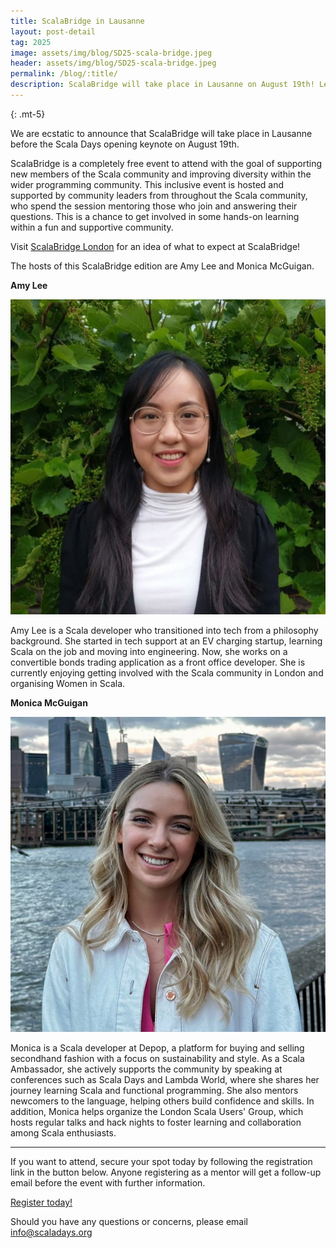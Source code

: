 ```yaml
---
title: ScalaBridge in Lausanne
layout: post-detail
tag: 2025
image: assets/img/blog/SD25-scala-bridge.jpeg
header: assets/img/blog/SD25-scala-bridge.jpeg
permalink: /blog/:title/
description: ScalaBridge will take place in Lausanne on August 19th! Learn more about the event.
---
```

{: .mt-5}

We are ecstatic to announce that ScalaBridge will take place in Lausanne before the Scala Days opening keynote on August 19th.

ScalaBridge is a completely free event to attend with the goal of supporting new members of the Scala community and improving diversity within the wider programming community. This inclusive event is hosted and supported by community leaders from throughout the Scala community, who spend the session mentoring those who join and answering their questions. This is a chance to get involved in some hands-on learning within a fun and supportive community. 

Visit <a href="http://www.scalabridgelondon.org/">ScalaBridge London</a> for an idea of what to expect at ScalaBridge!


The hosts of this ScalaBridge edition are Amy Lee and Monica McGuigan. 


**Amy Lee**

![Amy headshot](/assets/img/2025/scala-bridge/amy-lee.jpg)

Amy Lee is a Scala developer who transitioned into tech from a philosophy background. She started in tech support at an EV charging startup, learning Scala on the job and moving into engineering. Now, she works on a convertible bonds trading application as a front office developer. She is currently enjoying getting involved with the Scala community in London and organising Women in Scala.


**Monica McGuigan**

![Monica headshot](/assets/img/2025/scala-bridge/monica-mcguigan.jpg)

Monica is a Scala developer at Depop, a platform for buying and selling secondhand fashion with a focus on sustainability and style. As a Scala Ambassador, she actively supports the community by speaking at conferences such as Scala Days and Lambda World, where she shares her journey learning Scala and functional programming. She also mentors newcomers to the language, helping others build confidence and skills. In addition, Monica helps organize the London Scala Users' Group, which hosts regular talks and hack nights to foster learning and collaboration among Scala enthusiasts.

---

If you want to attend, secure your spot today by following the registration link in the button below. Anyone registering as a mentor will get a follow-up email before the event with further information.


<div class="d-flex justify-content-center align-items-center">
  <a class="btn btn-primary btn-lg fw-bold my-4" href="https://forms.gle/1Pqf3f9r5SJiSWwU7">Register today!</a>
</div>


Should you have any questions or concerns, please email [info@scaladays.org](mailto:info@scaladays.org)
